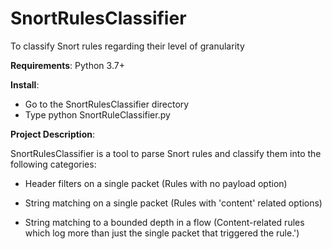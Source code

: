 # SnortRulesClassifier
To classify Snort rules regarding their level of granularity


**Requirements**: Python 3.7+

**Install**: 
-   Go to the SnortRulesClassifier directory
-   Type python SnortRuleClassifier.py

**Project Description**:

SnortRulesClassifier is a tool to parse Snort rules and classify them into the following categories:

-   Header filters on a single packet (Rules with no payload option)

-   String matching on a single packet (Rules with 'content' related options)

-   String matching to a bounded depth in a flow (Content-related rules which log more than just the single packet that triggered the rule.')





